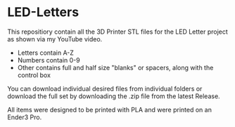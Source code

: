 # LED-Letters
This repositiory contain all the 3D Printer STL files for the LED Letter project as shown via my YouTube video.

* Letters contain A-Z
* Numbers contain 0-9
* Other contains full and half size "blanks" or spacers, along with the control box

You can download individual desired files from individual folders or download the full set by downloading the .zip file from the latest Release.

All items were designed to be printed with PLA and were printed on an Ender3 Pro.
